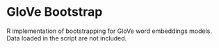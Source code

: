 # GloVe Bootstrap
R implementation of bootstrapping for GloVe word embeddings models. Data loaded in the script are not included.